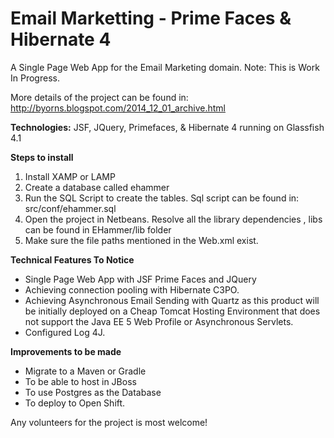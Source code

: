 Email Marketting - Prime Faces & Hibernate 4
=====================================================

A Single Page Web App for the Email Marketing domain. 
Note: This is Work In Progress.

More details of the project can be found in:
http://byorns.blogspot.com/2014_12_01_archive.html

<b>Technologies:</b>
JSF, JQuery, Primefaces, & Hibernate 4 running on Glassfish 4.1

<b>Steps to install</b>
<ol>
<li>Install XAMP or LAMP </li>
<li>Create a database called ehammer</li>
<li>Run the SQL Script to create the tables. Sql script can be found in: src/conf/ehammer.sql</li>
<li>Open the project in Netbeans. Resolve all the library dependencies , libs can be found in EHammer/lib folder </li>
<li>Make sure the file paths mentioned in the Web.xml exist.</li>
</ol>

<b>Technical Features To Notice</b>
<ul>
<li>Single Page Web App with JSF Prime Faces and JQuery </li>
<li>Achieving connection pooling with Hibernate C3PO. </li>
<li>Achieving Asynchronous Email Sending with Quartz as this product will be initially deployed on a Cheap Tomcat Hosting Environment that does not support the Java EE 5 Web Profile or Asynchronous Servlets.</li>
<li>Configured Log 4J.</li>
</ul>

<b>Improvements to be made</b>
<ul>
<li>Migrate to a Maven or Gradle  </li>
<li>To be able to host in JBoss </li>
<li>To use Postgres as the Database </li>
<li>To deploy to Open Shift. </li>
</ul>

Any volunteers for the project is most welcome!
